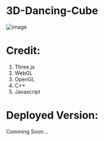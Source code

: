 # 3D-Dancing-Cube
![image](https://user-images.githubusercontent.com/31973579/128593128-9ed13abd-097e-4ff4-bf08-0b5ad494fcb1.png)

# Credit:
1. Three.js  
2. WebGL  
3. OpenGL  
4. C++  
5. Javascript  


# Deployed Version:
Comming Soon...
